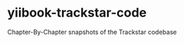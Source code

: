 yiibook-trackstar-code
======================

Chapter-By-Chapter snapshots of the Trackstar codebase